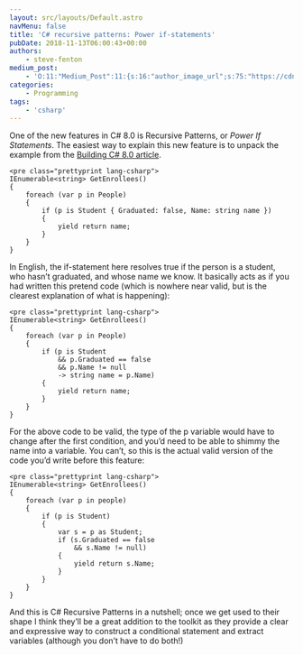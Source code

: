 ```yaml
---
layout: src/layouts/Default.astro
navMenu: false
title: 'C# recursive patterns: Power if-statements'
pubDate: 2018-11-13T06:00:43+00:00
authors:
    - steve-fenton
medium_post:
    - 'O:11:"Medium_Post":11:{s:16:"author_image_url";s:75:"https://cdn-images-1.medium.com/fit/c/400/400/1*eXkhfEuF41g5W_xnc_ydLA.jpeg";s:10:"author_url";s:38:"https://medium.com/@steve.fenton.co.uk";s:11:"byline_name";N;s:12:"byline_email";N;s:10:"cross_link";s:3:"yes";s:2:"id";s:12:"1f283bf9bd03";s:21:"follower_notification";s:3:"yes";s:7:"license";s:19:"all-rights-reserved";s:14:"publication_id";s:2:"-1";s:6:"status";s:5:"draft";s:3:"url";s:51:"https://medium.com/@steve.fenton.co.uk/1f283bf9bd03";}'
categories:
    - Programming
tags:
    - 'csharp'
---
```


One of the new features in C# 8.0 is Recursive Patterns, or *Power If Statements*. The easiest way to explain this new feature is to unpack the example from the [Building C# 8.0 article](https://blogs.msdn.microsoft.com/dotnet/2018/11/12/building-c-8-0/).

```
<pre class="prettyprint lang-csharp">
IEnumerable<string> GetEnrollees()
{
    foreach (var p in People)
    {
        if (p is Student { Graduated: false, Name: string name }) 
        {
            yield return name;
        }
    }
}
```
In English, the if-statement here resolves true if the person is a student, who hasn’t graduated, and whose name we know. It basically acts as if you had written this pretend code (which is nowhere near valid, but is the clearest explanation of what is happening):

```
<pre class="prettyprint lang-csharp">
IEnumerable<string> GetEnrollees()
{
    foreach (var p in People)
    {
        if (p is Student
            && p.Graduated == false
            && p.Name != null
            -> string name = p.Name) 
        {
            yield return name;
        }
    }
}
```
For the above code to be valid, the type of the p variable would have to change after the first condition, and you’d need to be able to shimmy the name into a variable. You can’t, so this is the actual valid version of the code you’d write before this feature:

```
<pre class="prettyprint lang-csharp">
IEnumerable<string> GetEnrollees()
{
    foreach (var p in people)
    {
        if (p is Student)
        {
            var s = p as Student;
            if (s.Graduated == false
                && s.Name != null)
            {
                yield return s.Name;
            }
        }
    }
}
```
And this is C# Recursive Patterns in a nutshell; once we get used to their shape I think they’ll be a great addition to the toolkit as they provide a clear and expressive way to construct a conditional statement and extract variables (although you don’t have to do both!)